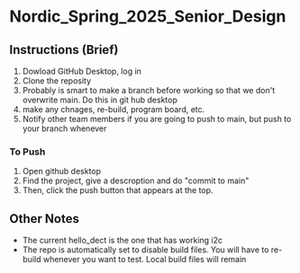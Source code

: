 # Nordic_Spring_2025_Senior_Design

## Instructions (Brief)

1. Dowload GitHub Desktop, log in
2. Clone the reposity
3. Probably is smart to make a branch before working so that we don't overwrite main. Do this in git hub desktop
4. make any chnages, re-build, program board, etc.
5. Notify other team members if you are going to push to main, but push to your branch whenever

### To Push
1. Open github desktop
2. Find the project, give a descroption and do "commit to main"
3. Then, click the push button that appears at the top. 


## Other Notes

* The current hello_dect is the one that has working i2c
* The repo is automatically set to disable build files. You will have to re-build whenever you want to test. Local build files will remain
